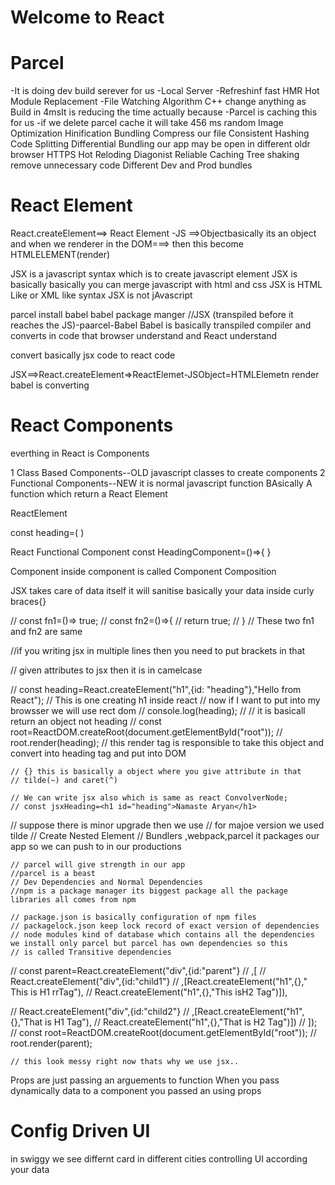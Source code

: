 # Welcome to React 

# Parcel
-It is doing dev build serever for us
-Local Server
-Refreshinf fast HMR Hot Module Replacement
-File Watching Algorithm C++ change anything as Build in 4msIt is reducing the time actually because -Parcel is caching this for us
-if we delete parcel cache it will take 456 ms random
Image Optimization
Hinification
Bundling
Compress our file
Consistent Hashing
Code Splitting
Differential Bundling our app may be open in different oldr browser
HTTPS 
Hot Reloding
Diagonist
Reliable Caching
Tree shaking remove unnecessary code
Different Dev and Prod bundles

# React Element

React.createElement==> React Element -JS ==>Objectbasically its an object and when we renderer in the DOM===> then this become HTMLELEMENT(render)

JSX is a javascript syntax which is to create javascript element
JSX is basically basically you can merge javascript with html and css
JSX is HTML Like or XML like  syntax
JSX is not jAvascript

parcel install babel 
babel package manger
//JSX (transpiled before it reaches the JS)-paarcel-Babel
Babel is basically transpiled compiler and converts in code that browser understand and React understand 

convert basically jsx code to react code

JSX==>React.createElement=>ReactElemet-JSObject=HTMLElemetn render
babel is converting

# React Components

everthing in React  is Components

1 Class Based Components--OLD javascript classes to create components 
2 Functional Components--NEW it is normal javascript function BAsically  A function which return a React Element

ReactElement

const heading=(
    <!-- <h1 className="head>
    Namste Aryan</h1> -->
)

React Functional Component
const HeadingComponent=()=>{
    <!-- return <h2>Aryan Sachan Sachan</h2> -->
}

Component inside component is called Component Composition

JSX takes care of data itself
it will sanitise basically your data inside curly braces{}






<!-- const jsxHeading=  -->



// const fn1=()=> true;
// const fn2=()=>{
//     return true;
// }
// These two fn1 and fn2 are same

//if you writing jsx in multiple lines then you need to put brackets in that

// given attributes to jsx then it is in camelcase

// const heading=React.createElement("h1",{id: "heading"},"Hello from React");
    // This is one creating h1 inside react
    // now if I want to put into my browsser we will use rect dom
    // console.log(heading);
    // // it is basicall return an object not heading
    // const root=ReactDOM.createRoot(document.getElementById("root"));
    // root.render(heading);
    // this render tag is responsible to take this object and convert into heading tag and put into DOM

    // {} this is basically a object where you give attribute in that
    // tilde(~) and caret(^)

    // We can write jsx also which is same as react ConvolverNode;
    // const jsxHeading=<h1 id="heading">Namaste Aryan</h1>

// suppose there is minor upgrade then we use 
// for majoe version we used tilde
    // Create Nested Element
    // Bundlers ,webpack,parcel it packages our app so we can push to in our productions

    // parcel will give strength in our app 
    //parcel is a beast
    // Dev Dependencies and Normal Dependencies
    //npm is a package manager its biggest package all the package libraries all comes from npm

    // package.json is basically configuration of npm files
    // packagelock.json keep lock record of exact version of dependencies
    // node modules kind of database which contains all the dependencies we install only parcel but parcel has own dependencies so this
    // is called Transitive dependencies
//     const parent=React.createElement("div",{id:"parent"}
//     ,[
//         React.createElement("div",{id:"child1"}
//     ,[React.createElement("h1",{}," This is H1 rrTag"),
//     React.createElement("h1",{},"This isH2 Tag")]),

//     React.createElement("div",{id:"child2"}
//     ,[React.createElement("h1",{},"That is H1 Tag"),
//     React.createElement("h1",{},"That is H2 Tag")])
// ]);
//     const root=ReactDOM.createRoot(document.getElementById("root"));
//     root.render(parent);

    // this look messy right now thats why we use jsx..


Props are just passing an arguements to function
When you pass dynamically data to a component you passed an using props

# Config Driven UI

in swiggy we see differnt card in different cities
controlling UI according your data







